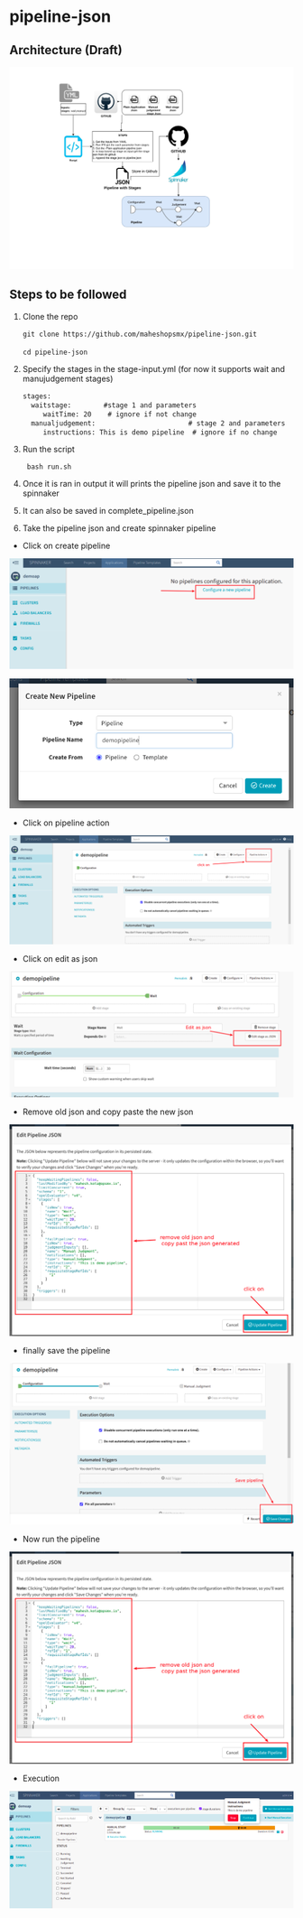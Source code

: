 # pipeline-json


## Architecture (Draft)

![Architecture](pics/Architecture.jpg)

## Steps to be followed 

1.  Clone the repo 

        git clone https://github.com/maheshopsmx/pipeline-json.git
    
        cd pipeline-json

2. Specify the stages in the stage-input.yml (for now it supports wait and manujudgement stages)

       stages: 
         waitstage:        #stage 1 and parameters
            waitTime: 20    # ignore if not change
         manualjudgement:                       # stage 2 and parameters
            instructions: This is demo pipeline  # ignore if no change 


3. Run the script

        bash run.sh
        
4. Once it is ran in output it will prints the pipeline json and  save it to the spinnaker



5. It can also be saved in  complete_pipeline.json

6. Take the pipeline json and create spinnaker pipeline

 -  Click on create pipeline

![Createpipeline](pics/createpieline.png)

![savepipe](pics/savepipe.png)

  - Click on pipeline action


![pipeaction](pics/pipeaction.png)

  - Click on edit as json


![editjson](pics/editjson.png)

  - Remove old json and copy paste the new json 

![savepipejs](pics/savepipejs.png)

  - finally save the pipeline 

![savepipen.png](pics/savepipen.png)
 
  - Now run the pipeline

![savepipejs](pics/savepipejs.png)

  - Execution


![runpip](pics/runpip.png)
